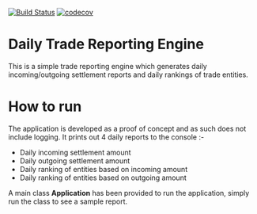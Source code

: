 [![Build Status](https://travis-ci.org/sambamitra/daily-trade-reporting-engine.svg?branch=master)](https://travis-ci.org/sambamitra/daily-trade-reporting-engine)
[![codecov](https://codecov.io/gh/sambamitra/daily-trade-reporting-engine/branch/master/graph/badge.svg)](https://codecov.io/gh/sambamitra/daily-trade-reporting-engine)

# Daily Trade Reporting Engine

This is a simple trade reporting engine which generates daily incoming/outgoing settlement reports and daily rankings of trade entities.

# How to run

The application is developed as a proof of concept and as such does not include logging. It prints out 4 daily reports to the console :-
- Daily incoming settlement amount
- Daily outgoing settlement amount
- Daily ranking of entities based on incoming amount
- Daily ranking of entities based on outgoing amount

A main class **Application** has been provided to run the application, simply run the class to see a sample report.

